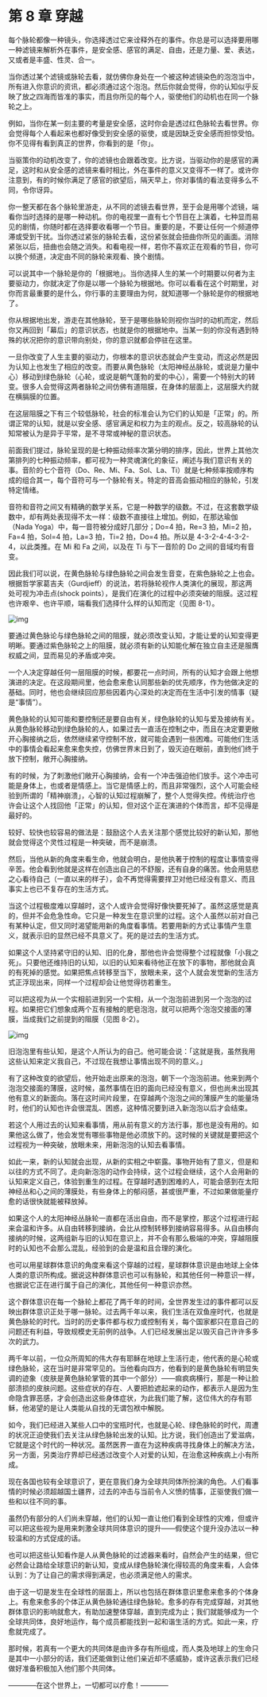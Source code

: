 # 第 8 章 穿越

每个脉轮都像一种镜头，你选择透过它来诠释外在的事件。你总是可以选择要用哪一种滤镜来解析外在事件，是安全感、感官的满足、自由，还是力量、爱、表达，又或者是丰盛、性灵、合一。

当你透过某个滤镜或脉轮去看，就仿佛你身处在一个被这种滤镜染色的泡泡当中，所有进入你意识的资讯，都必须通过这个泡泡。然后你就会觉得，你的认知似乎反映了放之四海而皆准的事实，而且你所见的每个人，驱使他们的动机也在同一个脉轮之上。

例如，当你在某一刻主要的考量是安全感，这时你会是透过红色脉轮去看世界。你会觉得每个人看起来也都好像受到安全感的驱使，或是因缺乏安全感而担惊受怕。你不见得有看到真正的世界，你看到的是「你」。

当驱策你的动机改变了，你的滤镜也会跟着改变。比方说，当驱动你的是感官的满足，这时和从安全感的滤镜来看时相比，外在事件的意义又变得不一样了。或许你注意到，有的时候你满足了感官的欲望后，隔天早上，你对事情的看法变得多么不同，令你讶异。

你一整天都在各个脉轮里游走，从不同的滤镜去看世界，至于会是用哪个滤镜，端看你当时选择的是哪一种动机。你的电视里一直有七个节目在上演着，七种显而易见的剧情，你随时都在选择要收看哪一个节目。重要的是，不要让任何一个频道停滞或受到干扰。当你透过紧张的脉轮去看，这份紧张就会扭曲你所见的画面。消除紧张以后，扭曲也会随之消失。和看电视一样，若你不喜欢正在观看的节目，你可以换个频道，决定由不同的脉轮来观看、换个剧情。

可以说其中一个脉轮是你的「根据地」。当你选择人生的某一个时期要以何者为主要驱动力，你就决定了你是以哪一个脉轮为根据地。你可以看看在这个时期里，对你而言最重要的是什么，你行事的主要理由为何，就知道哪一个脉轮是你的根据地了。

你从根据地出发，游走在其他脉轮，至于是哪些脉轮则视你当时的动机而定，然后你又再回到「幕后」的意识状态，也就是你的根据地中。当某一刻的你没有遇到特殊的状况把你的意识带向别处，你的意识就都会停驻在这里。

一旦你改变了人生主要的驱动力，你根本的意识状态就会产生变动，而这必然是因为认知上也发生了相应的改变。而要从黄色脉轮（太阳神经丛脉轮，或说是力量中心）移动到绿色脉轮（心轮，或说是朝气蓬勃的爱的中心），需要一个特别大的转变。很多人会觉得这两者脉轮之间仿佛有道阻膜，在身体的层面上，这层膜大约就在横膈膜的位置。

在这层阻膜之下有三个较低脉轮，社会的标准会认为它们的认知是「正常」的。所谓正常的认知，就是以安全感、感官满足和权力为主的观点。反之，较高脉轮的认知常被认为是异于平常，是不寻常或神秘的意识状态。

前面我们提过，脉轮呈现的是七种振动频率次第分明的排序，因此，世界上其他次第排列的七种振动频率，都可视为一种灵魂演化的象征，阐述与我们意识有关的事。音阶的七个音符（Do、Re、Mi、Fa、Sol、La、Ti）就是七种频率按顺序构成的组合其一，每个音符可与一个脉轮有关。特定的音高会振动相应的脉轮，引发特定情绪。

音符和音符之间又有精确的数学关系，它是一种数学的级数。不过，在这套数学级数中，却有两处表现得不太一样：级数不直接往上增加。例如，在那达瑜伽（Nada Yoga）中，每一音符被分成好几部分；Do=4 拍，Re=3 拍，Mi=2 拍，Fa=4 拍，Sol=4 拍，La=3 拍，Ti=2 拍，Do=4 拍。所以是 4-3-2-4-4-3-2-4，以此类推。在 Mi 和 Fa 之间，以及在 Ti 与下一音阶的 Do 之间的音域均有音变。

因此我们可以说，在黄色脉轮与绿色脉轮之间会发生音变，在紫色脉轮之上也会。根据哲学家葛吉夫（Gurdjieff）的说法，若将脉轮视作人类演化的展现，那这两处可视为冲击点(shock points），是我们在演化的过程中必须突破的阻膜。这过程也许艰辛、也许平顺，端看我们选择什么样的认知而定（见图 8-1）。

![img](8-1.png)

要通过黄色脉论与绿色脉轮之间的阻膜，就必须改变认知，才能让爱的认知变得更明晰。要通过紫色脉轮之上的阻膜，就必须有新的认知能化解在独立自主还是服膺权威之间，显而易见的矛盾或冲突。

一个人决定穿越任何一层阻膜的时候，都要花一点时间，所有的认知才会跟上他想演进的决定。在这段期间里，他会愈来愈认同那些新的优先顺序，作为他做决定的基础。同时，他也会继续回应那些因着内心深处的决定而在生活中引发的情事（疑是“事情”）。

黄色脉轮的认知可能和要控制还是要自由有关，绿色脉轮的认知与爱及接纳有关。从黄色脉轮移动到绿色脉轮的人，如果过去一直活在控制之中，而且在决定要更敞开心胸接纳之后，依然继续紧守控制不放，就可能会遇到一些困难。可能他们生活中的事情会看起来愈来愈失控，仿佛世界末日到了，毁灭迫在眼前，直到他们终于放下控制，敞开心胸接纳。

有的时候，为了刺激他们敞开心胸接纳，会有一个冲击强迫他们放手。这个冲击可能是身体上，也或者是情感上。当它是情感上的，而且非常强烈，这个人可能会经验到所谓的「精神崩溃」，心智的认知过程崩解了，整个人觉得失控。传统治疗也许会让这个人找回他「正常」的认知，但对这个正在演进的个体而言，却不见得是最好的。

较好、较快也较容易的做法是：鼓励这个人去关注那个感觉比较好的新认知，那他就会觉得这个灵性过程是一种突破，而不是崩溃。

然后，当他从新的角度来看生命，他就会明白，是他执著于控制的程度让事情变得辛苦。他会看到他就是这样在创造出自己的不舒服，还有自身的痛苦。他会用慈悲之心看待自己（一直以来的样子），会不再觉得需要捍卫对他已经没有意义、而且事实上也已不复存在的生活方式。

当这个过程极度难以穿越时，这个人或许会觉得好像快要死掉了。虽然这感觉是真的，但并不会危急性命。它只是一种发生在意识里的过程。这个人虽然以前对自己有某种认定，但又同时渴望能用新的角度看事情。若要用新的方式让事情产生意义，就表示旧的显然已经不具意义了。死的是过去的生活方式。

如果这个人坚持紧守旧的认知、旧的化身，那他也许会觉得整个过程就像「小我之死」。只要他还维持旧的认知，以旧的认知来看待他正在放下的事物，那他就会真的有死掉的感觉。如果把焦点转移至当下，放眼未来，这个人就会发觉新的生活方式正浮现出来，同样一个过程却会让他觉得彷若重生。

可以把这视为从一个实相前进到另一个实相，从一个泡泡前进到另一个泡泡的过程。如果把它们想象成两个互有接触的肥皂泡泡，就可以把两个泡泡交接面的薄膜，当成我们之前提到的阻膜（见图 8-2）。

![img](8-2.png)

旧泡泡里有些认知，是这个人所认为的自己。他可能会说：「这就是我，虽然我用这些认知来定义我自己，不过现在我想让事情出现不同的意义。」

有了这种改变的欲望后，他开始走出原来的泡泡，朝下一个泡泡前进。他来到两个泡泡交接面的薄膜，这时候，虽然事情在旧的面向已经没有意义，但也尚未出现其他有意义的新面向。落在这时间片段里，在穿越两个泡泡之间的薄膜产生的能量场时，他们的认知也许会很混乱、困惑，这种情况要到进入新泡泡以后才会结束。

若这个人用过去的认知来看事情，用从前有意义的方法行事，那也是没有用的。如果他这么做了，他会发觉有哪些事物是他必须放下的。这时候的关键就是要把这个过程视为一种突破，放眼未来，用新泡泡的认知去看事情。

如此一来，新的认知就会出现，从新的实相之中崭露。事物开始有了意义，但是和以往的方式不同了。走向新泡泡的动作会持续，这个过程会继续，这个人会用新的认知来定义自己，体验到重生的过程。在穿越时遇到困难的人，可能会感到在太阳神经丛和心之间的薄膜处，有些身体上的郁闷感，甚或很严重，不过如果做能量疗愈的话很快就能被释放掉。

如果这个人的太阳神经丛脉轮一直都在活出自由，而不是掌控，那这个过程进行起来会温和许多。从自由转移到接纳，会比从控制转移到接纳容易得多。从自由移向接纳的时候，这两组新与旧的认知在意识上，并不会有那么极端的冲突，穿越阻膜时的认知也不会那么混乱，经验到的会是温和且合理的演化。

也可以用星球群体意识的角度来看这个穿越的过程，星球群体意识是由地球上全体人类的意识所构成。据说这种群体意识也可以有脉轮，和其他任何一种意识一样，也据说它正在进行属于自己的演化，其他任何一种意识亦然。

这个群体意识在每一个脉轮上都花了两千年的时间，全世界发生过的事件都可以反映出群体意识正处于哪一脉轮。过去两千年以来，我们生活在双鱼座时代，也就是黄色脉轮的时代。当时的历史事件都与权力或控制有关，每个国家都只在意自己的问题还有利益，导致规模史无前例的战争。人们已经发展出足以毁灭自己许许多多次的武力。

两千年以前，一位众所周知的伟大存有耶稣在地球上生活行走，他代表的是心轮或绿色脉轮，这在当时是非常罕见的。当他看向四方，他看到的是黄色脉轮有明显失调的迹象（皮肤是黄色脉轮掌管的其中一个部分）——痲疯病横行，那是一种让脸部溃损的皮肤问题。这些症状的存在、人要把脸遮起来的动作，都表示人是因为生命隐含罪恶感，才会创造出这些身体症状，为此我们能了解，这位伟大的存有耶稣，他渴望的是让人类能从自找的无谓包袱中解脱。

如今，我们已经进入某些人口中的宝瓶时代，也就是心轮、绿色脉轮的时代，周遭的状况正迫使我们去关注从绿色脉轮出发的认知。比方说，我们创造出了爱滋病，它就是这个时代的一种状况。虽然医界一直在为这种疾病寻找身体上的解决方法，另一方面，另类治疗界却已经透过改变个人对爱的认知，在治愈这种疾病上小有所成。

现在各国也较有全球意识了，更在意我们身为全球共同体所扮演的角色。人们看事情的时候必须超越国土疆界，过去的冲击与当前令人义愤的情事，正驱使我们做一些和以往不同的事。

虽然仍有部分的人们尚未穿越，他们的认知一直让他们看到全球性的灾难，但或许可以把这些视为是用来刺激全球共同体意识的提升——假使这个提升没办法以一种较温和的方式促成的话。

也可以把这些认知看作是人从黄色脉轮的过滤器来看时，自然会产生的结果，但它必然会让路给全球意识的新认知，变成从绿色脉轮演化得较高的角度来看，人会体认到：为了让自己的需求得到满足，也必须满足他人的需求。

由于这一切是发生在全球性的层面上，所以也包括在群体意识里愈来愈多的个体身上。有愈来愈多的个体正从黄色脉轮通往绿色脉轮。愈多的存有完成穿越，对其他群体意识的影响就愈大，有助加速整体穿越，直到完成为止；我们就能够成为一个全球共同体，良好地运作，每个成员都能找到一起和谐生活的方式。如此一来，疗愈就完成了。

那时候，若真有一个更大的共同体是由许多存有所组成，而人类及地球上的生命只是其中一小部分的话，我们还能做到让他们亲近却不感威胁，或许这表示我们已经做好准备积极加入他们那个共同体。

————在这个世界上，一切都可以疗愈！————
